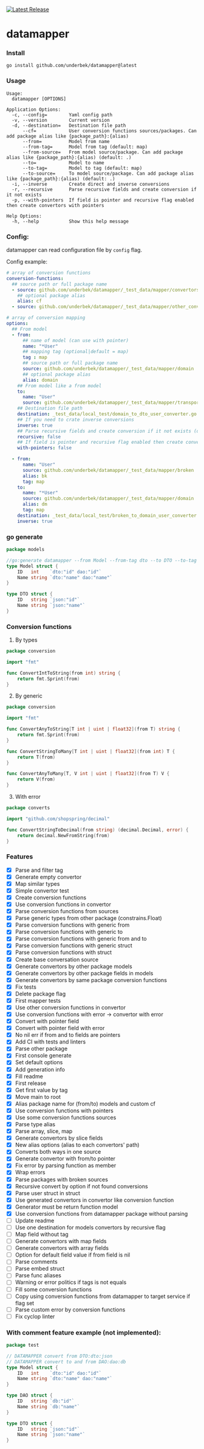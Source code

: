 [![Latest Release](https://img.shields.io/github/v/release/underbek/datamapper)](https://github.com/underbek/datamapper/releases/latest)

# datamapper

### Install

```shell
go install github.com/underbek/datamapper@latest
```

### Usage
```text
Usage:
  datamapper [OPTIONS]

Application Options:
  -c, --config=        Yaml config path
  -v, --version        Current version
  -d, --destination=   Destination file path
      --cf=            User conversion functions sources/packages. Can add package alias like {package_path}:{alias)
      --from=          Model from name
      --from-tag=      Model from tag (default: map)
      --from-source=   From model source/package. Can add package alias like {package_path}:{alias) (default: .)
      --to=            Model to name
      --to-tag=        Model to tag (default: map)
      --to-source=     To model source/package. Can add package alias like {package_path}:{alias) (default: .)
  -i, --inverse        Create direct and inverse conversions
  -r, --recursive      Parse recursive fields and create conversion if it not exists
  -p, --with-pointers  If field is pointer and recursive flag enabled then create convertors with pointers

Help Options:
  -h, --help           Show this help message
```

### Config:
datamapper can read configuration file by `config` flag.

Config example:
```yaml
# array of conversion functions
conversion-functions:
  ## source path or full package name
  - source: github.com/underbek/datamapper/_test_data/mapper/convertors
    ## optional package alias
    alias: cf
  - source: github.com/underbek/datamapper/_test_data/mapper/other_convertors

# array of conversion mapping
options:
  ## From model
  - from:
      ## name of model (can use with pointer)
      name: "*User"
      ## mapping tag (optional|default = map)
      tag : map
      ## source path or full package name
      source: github.com/underbek/datamapper/_test_data/mapper/domain
      ## optional package alias
      alias: domain
    ## From model like a from model
    to:
      name: "User"
      source: github.com/underbek/datamapper/_test_data/mapper/transport
    ## Destination file path
    destination: _test_data/local_test/domain_to_dto_user_converter.go
    ## If you need to crate inverse conversions
    inverse: true
    ## Parse recursive fields and create conversion if it not exists (default = false)
    recursive: false
    ## If field is pointer and recursive flag enabled then create convertors with pointers (default = false)
    with-pointers: false

  - from:
      name: "User"
      source: github.com/underbek/datamapper/_test_data/mapper/broken
      alias: bk
      tag: map
    to:
      name: "*User"
      source: github.com/underbek/datamapper/_test_data/mapper/domain
      alias: dm
      tag: map
    destination: _test_data/local_test/broken_to_domain_user_converter.go
    inverse: true
```

### go generate

```go
package models

//go:generate datamapper --from Model --from-tag dto --to DTO --to-tag json -d model_dto_converter.go
type Model struct {
	ID   int    `dto:"id" dao:"id"`
	Name string `dto:"name" dao:"name"`
}

type DTO struct {
	ID   string `json:"id"`
	Name string `json:"name"`
}
```

### Conversion functions

1. By types

```go
package conversion

import "fmt"

func ConvertIntToString(from int) string {
	return fmt.Sprint(from)
}
```

2. By generic

```go
package conversion

import "fmt"

func ConvertAnyToString[T int | uint | float32](from T) string {
	return fmt.Sprint(from)
}

func ConvertStringToMany[T int | uint | float32](from int) T {
	return T(from)
}

func ConvertAnyToMany[T, V int | uint | float32](from T) V {
	return V(from)
}
```

3. With error

```go
package converts

import "github.com/shopspring/decimal"

func ConvertStringToDecimal(from string) (decimal.Decimal, error) {
	return decimal.NewFromString(from)
}
```

### Features

* [x] Parse and filter tag
* [x] Generate empty convertor
* [x] Map similar types
* [x] Simple convertor test
* [x] Create conversion functions
* [x] Use conversion functions in convertor
* [x] Parse conversion functions from sources
* [x] Parse generic types from other package (constrains.Float)
* [x] Parse conversion functions with generic from
* [x] Parse conversion functions with generic to
* [x] Parse conversion functions with generic from and to
* [x] Parse conversion functions with generic struct
* [x] Parse conversion functions with struct
* [x] Create base conversation source
* [x] Generate convertors by other package models
* [x] Generate convertors by other package fields in models
* [x] Generate convertors by same package conversion functions
* [x] Fix tests
* [x] Delete package flag
* [x] First mapper tests
* [x] Use other conversion functions in convertor
* [x] Use conversion functions with error -> convertor with error
* [x] Convert with pointer field
* [x] Convert with pointer field with error
* [x] No nil err if from and to fields are pointers
* [x] Add CI with tests and linters
* [x] Parse other package
* [x] First console generate
* [x] Set default options
* [x] Add generation info
* [x] Fill readme
* [x] First release
* [x] Get first value by tag
* [x] Move main to root
* [x] Alias package name for (from/to) models and custom cf
* [x] Use conversion functions with pointers
* [x] Use some conversion functions sources
* [x] Parse type alias
* [x] Parse array, slice, map
* [x] Generate convertors by slice fields
* [x] New alias options (alias to each convertors' path)
* [x] Converts both ways in one source
* [x] Generate convertor with from/to pointer
* [x] Fix error by parsing function as member
* [x] Wrap errors
* [x] Parse packages with broken sources
* [x] Recursive convert by option if not found conversions
* [x] Parse user struct in struct
* [x] Use generated convertors in convertor like conversion function
* [x] Generator must be return function model
* [x] Use conversion functions from datamapper package without parsing
* [ ] Update readme
* [ ] Use one destination for models convertors by recursive flag
* [ ] Map field without tag
* [ ] Generate convertors with map fields
* [ ] Generate convertors with array fields
* [ ] Option for default field value if from field is nil
* [ ] Parse comments
* [ ] Parse embed struct
* [ ] Parse func aliases
* [ ] Warning or error politics if tags is not equals
* [ ] Fill some conversion functions
* [ ] Copy using conversion functions from datamapper to target service if flag set
* [ ] Parse custom error by conversion functions
* [ ] Fix cyclop linter

### With comment feature example (not implemented):

```go
package test

// DATAMAPPER convert from DTO:dto:json 
// DATAMAPPER convert to and from DAO:dao:db 
type Model struct {
	ID   int    `dto:"id" dao:"id"`
	Name string `dto:"name" dao:"name"`
}

type DAO struct {
	ID   string `db:"id"`
	Name string `db:"name"`
}

type DTO struct {
	ID   string `json:"id"`
	Name string `json:"name"`
}
```

